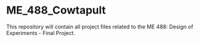 # ME_488_Cowtapult
This repository will contain all project files related to the ME 488: Design of Experiments - Final Project.

